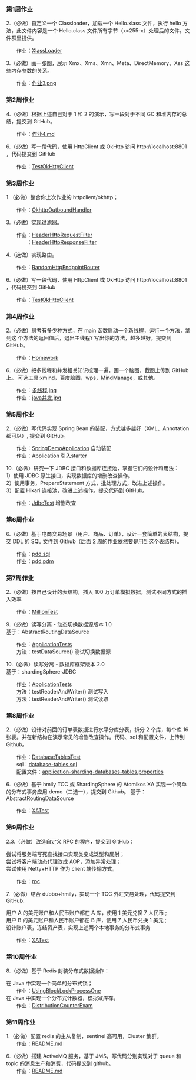 ### 第1周作业 

2.（必做）自定义一个 Classloader，加载一个 Hello.xlass 文件，执行 hello 方法，此文件内容是一个 Hello.class 文件所有字节（x=255-x）处理后的文件。文件群里提供。  

&emsp;&emsp;作业：[XlassLoader](src/main/java/com/nj/learn/jvm/XlassLoader.java)   

3.（必做）画一张图，展示 Xmx、Xms、Xmn、Meta、DirectMemory、Xss 这些内存参数的关系。  

&emsp;&emsp;作业：[作业3.png](src/main/java/com/nj/learn/jvm/作业3.png)  


### 第2周作业

4.（必做）根据上述自己对于 1 和 2 的演示，写一段对于不同 GC 和堆内存的总结，提交到 GitHub。  

&emsp;&emsp;作业：[作业4.md](src/main/java/com/nj/learn/nio/作业4.md)  

6.（必做）写一段代码，使用 HttpClient 或 OkHttp 访问 http://localhost:8801 ，代码提交到 GitHub   

&emsp;&emsp;作业：[TestOkHttpClient](src/main/java/com/nj/learn/nio/TestOkHttpClient.java)  

### 第3周作业

1.（必做）整合你上次作业的 httpclient/okhttp；  

&emsp;&emsp;作业：[OkhttpOutboundHandler](src/main/java/com/nj/learn/nio/gateway/outbound/okhttp/OkhttpOutboundHandler.java)  

3.（必做）实现过滤器。  

&emsp;&emsp;作业：[HeaderHttpRequestFilter](src/main/java/com/nj/learn/nio/gateway/filter/HeaderHttpRequestFilter.java)  
&emsp;&emsp;&emsp;&emsp;：[HeaderHttpResponseFilter](src/main/java/com/nj/learn/nio/gateway/filter/HeaderHttpResponseFilter.java)  

4.（选做）实现路由。  

&emsp;&emsp;作业：[RandomHttpEndpointRouter](src/main/java/com/nj/learn/nio/gateway/router/RandomHttpEndpointRouter.java)  



6.（必做）写一段代码，使用 HttpClient 或 OkHttp 访问 http://localhost:8801 ，代码提交到 GitHub   

&emsp;&emsp;作业：[TestOkHttpClient](src/main/java/com/nj/learn/nio/TestOkHttpClient.java)  

### 第4周作业

2.（必做）思考有多少种方式，在 main 函数启动一个新线程，运行一个方法，拿到这
个方法的返回值后，退出主线程? 写出你的方法，越多越好，提交到 GitHub。

&emsp;&emsp;作业：[Homework](src/main/java/com/nj/learn/concurrent/Homework.java)  

6.（必做）把多线程和并发相关知识梳理一遍，画一个脑图，截图上传到 GitHub 上。 可选工具:xmind，百度脑图，wps，MindManage，或其他。 

&emsp;&emsp;作业：[多线程.jpg](src/main/java/com/nj/learn/concurrent/多线程.jpg)  
&emsp;&emsp;作业：[java并发.jpg](src/main/java/com/nj/learn/concurrent/java并发.jpg)  

### 第5周作业

2.（必做）写代码实现 Spring Bean 的装配，方式越多越好（XML、Annotation 都可以）, 提交到 GitHub。

&emsp;&emsp;作业：[SpringDemoApplication](src/main/java/com/nj/learn/school/src/main/java/io/kimmking/SpringDemoApplication.java) 自动装配  
&emsp;&emsp;作业：[Application](src/main/java/com/nj/learn/spring/src/main/java/com/example/spring/Application.java)  引入starter

10.（必做）研究一下 JDBC 接口和数据库连接池，掌握它们的设计和用法：   
1）使用 JDBC 原生接口，实现数据库的增删改查操作。   
2）使用事务，PrepareStatement 方式，批处理方式，改进上述操作。   
3）配置 Hikari 连接池，改进上述操作。提交代码到 GitHub。     

&emsp;&emsp;作业：[JdbcTest](src/main/java/com/nj/learn/spring/src/test/java/com/example/spring/JdbcTest.java) 增删改查   

### 第6周作业

6.（必做）基于电商交易场景（用户、商品、订单），设计一套简单的表结构，提交 DDL 的 SQL 文件到 Github（后面 2 周的作业依然要是用到这个表结构）。  

&emsp;&emsp;作业：[pdd.sql](src/main/java/com/nj/learn/mysql/pdd.sql)   
&emsp;&emsp;作业：[pdd.pdm](src/main/java/com/nj/learn/mysql/pdd.pdm)  
 


### 第7周作业

2.（必做）按自己设计的表结构，插入 100 万订单模拟数据，测试不同方式的插入效率  

&emsp;&emsp;作业：[MillionTest](src/main/java/com/nj/learn/spring/src/test/java/com/example/spring/MillionTest.java)   

9.（必做）读写分离 - 动态切换数据源版本 1.0  
基于：AbstractRoutingDataSource 

&emsp;&emsp;作业：[ApplicationTests](src/main/java/com/nj/learn/spring/src/test/java/com/example/spring/ApplicationTests.java)   
&emsp;&emsp;方法：testDataSource() 测试切换数据源    

10.（必做）读写分离 - 数据库框架版本 2.0   
基于：shardingSphere-JDBC

&emsp;&emsp;作业：[ApplicationTests](src/main/java/com/nj/learn/spring/src/test/java/com/example/spring/ApplicationTests.java)  
&emsp;&emsp;方法：testReaderAndWriter()  测试写入  
&emsp;&emsp;方法：testReaderAndWriter()  测试读取 
 
 ### 第8周作业
 
2.（必做）设计对前面的订单表数据进行水平分库分表，拆分 2 个库，每个库 16 张表。并在新结构在演示常见的增删改查操作。代码、sql 和配置文件，上传到 Github。
 
 &emsp;&emsp;作业：[DatabaseTablesTest](src/main/java/com/nj/learn/spring/src/test/java/com/example/spring/DatabaseTablesTest.java)   
 &emsp;&emsp;sql：[database-tables.sql](src/main/java/com/nj/learn/spring/src/test/resources/database-tables.sql)   
 &emsp;&emsp;配置文件：[application-sharding-databases-tables.properties](src/main/java/com/nj/learn/spring/src/test/resources/application-sharding-databases-tables.properties)   
 
6.（必做）基于 hmily TCC 或 ShardingSphere 的 Atomikos XA 实现一个简单的分布式事务应用 demo（二选一），提交到 Github。
 基于：AbstractRoutingDataSource 
 
 &emsp;&emsp;作业：[XATest](src/main/java/com/nj/learn/spring/src/test/java/com/example/spring/XATest.java)   
 
  ### 第9周作业
  
 2.3.（必做）改造自定义 RPC 的程序，提交到 GitHub：  
   
   尝试将服务端写死查找接口实现类变成泛型和反射；  
   尝试将客户端动态代理改成 AOP，添加异常处理；  
   尝试使用 Netty+HTTP 作为 client 端传输方式。  
  
  &emsp;&emsp;作业：[rpc](src/main/java/com/nj/learn/rpc)   
  
7.（必做）结合 dubbo+hmily，实现一个 TCC 外汇交易处理，代码提交到 GitHub:
  
用户 A 的美元账户和人民币账户都在 A 库，使用 1 美元兑换 7 人民币 ;  
用户 B 的美元账户和人民币账户都在 B 库，使用 7 人民币兑换 1 美元 ;  
设计账户表，冻结资产表，实现上述两个本地事务的分布式事务
  
  &emsp;&emsp;作业：[XATest](src/main/java/com/nj/learn/spring/src/test/java/com/example/spring/XATest.java)   
 
  
  ### 第10周作业
  
  8.（必做）基于 Redis 封装分布式数据操作：
  
  在 Java 中实现一个简单的分布式锁；  
     &emsp;&emsp;作业：[UsingBlockLockProcessOne](src/main/java/com/nj/learn/redis-test/src/main/java/com/redis/redistest/zuoye/distributionLock/UsingBlockLockProcessOne.java)    
  在 Java 中实现一个分布式计数器，模拟减库存。  
       &emsp;&emsp;作业：[DistributionCounterExam](com\redis\redistest\zuoye\counter\DistributionCounterExam.java)    
  
  ### 第11周作业
  
  1.（必做）配置 redis 的主从复制，sentinel 高可用，Cluster 集群。  
     &emsp;&emsp;作业：[README.md](src/main/java/com/nj/learn/worker12/README.md)     
 
 6.（必做）搭建 ActiveMQ 服务，基于 JMS，写代码分别实现对于 queue 和 topic 的消息生产和消费，代码提交到 github。  
      &emsp;&emsp;作业：[README.md](src/main/java/com/nj/learn/worker12/activemq/README.md)     
